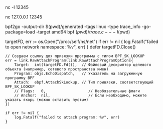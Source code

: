 
nc -l 12345

nc 127.0.0.1 12345

bpf2go -output-dir $(pwd)/generated -tags linux -type trace_info -go-package=load -target amd64 bpf $(pwd)/trace.c -- -I$(pwd)

targetFD, err := os.Open("/proc/self/ns/net")
	if err != nil {
		log.Fatalf("failed to open network namespace: %v", err)
	}
	defer targetFD.Close()

	// Создаем ссылку для привязки программы с типом BPF_SK_LOOKUP
	err = link.RawAttachProgram(link.RawAttachProgramOptions{
		Target:  int(targetFD.Fd()),  // Файловый дескриптор целевого объекта (например, сетевого пространства имен)
		Program: objs.EchoDispatch,   // Указатель на загруженную программу BPF
		Attach:  ebpf.AttachSkLookup, // Тип привязки, соответствующий BPF_SK_LOOKUP
		// Flags:   0,                   // Необязательные флаги
		// Anchor:  nil,                 // Если необходимо, можете указать якорь (можно оставить пустым)
	})

	if err != nil {
		log.Fatalf("failed to attach program: %v", err)
	}






